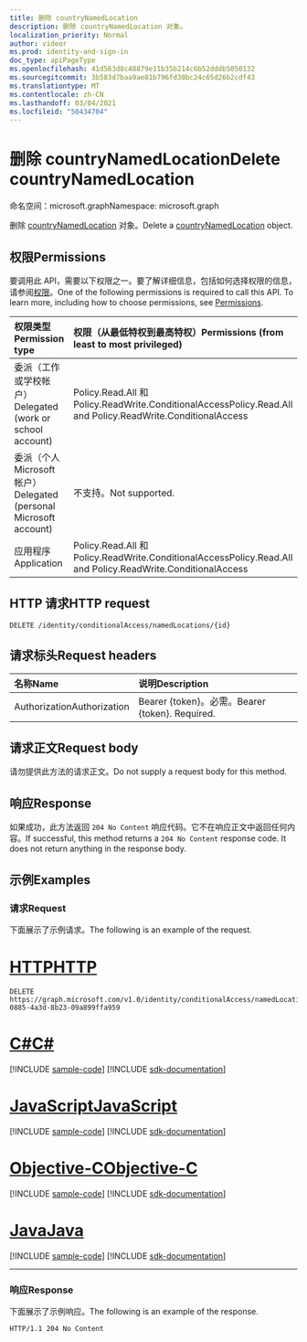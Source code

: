 ```yaml
---
title: 删除 countryNamedLocation
description: 删除 countryNamedLocation 对象。
localization_priority: Normal
author: videor
ms.prod: identity-and-sign-in
doc_type: apiPageType
ms.openlocfilehash: 41d563d8c48879e11b35b214c6b52dddb5050132
ms.sourcegitcommit: 3b583d7baa9ae81b796fd30bc24c65d26b2cdf43
ms.translationtype: MT
ms.contentlocale: zh-CN
ms.lasthandoff: 03/04/2021
ms.locfileid: "50434704"
---
```

# <a name="delete-countrynamedlocation"></a><span data-ttu-id="3e6a1-103">删除 countryNamedLocation</span><span class="sxs-lookup"><span data-stu-id="3e6a1-103">Delete countryNamedLocation</span></span>

<span data-ttu-id="3e6a1-104">命名空间：microsoft.graph</span><span class="sxs-lookup"><span data-stu-id="3e6a1-104">Namespace: microsoft.graph</span></span>

<span data-ttu-id="3e6a1-105">删除 [countryNamedLocation](../resources/countryNamedLocation.md) 对象。</span><span class="sxs-lookup"><span data-stu-id="3e6a1-105">Delete a [countryNamedLocation](../resources/countryNamedLocation.md) object.</span></span>

## <a name="permissions"></a><span data-ttu-id="3e6a1-106">权限</span><span class="sxs-lookup"><span data-stu-id="3e6a1-106">Permissions</span></span>

<span data-ttu-id="3e6a1-p101">要调用此 API，需要以下权限之一。要了解详细信息，包括如何选择权限的信息，请参阅[权限](/graph/permissions-reference)。</span><span class="sxs-lookup"><span data-stu-id="3e6a1-p101">One of the following permissions is required to call this API. To learn more, including how to choose permissions, see [Permissions](/graph/permissions-reference).</span></span>

| <span data-ttu-id="3e6a1-109">权限类型</span><span class="sxs-lookup"><span data-stu-id="3e6a1-109">Permission type</span></span>                        | <span data-ttu-id="3e6a1-110">权限（从最低特权到最高特权）</span><span class="sxs-lookup"><span data-stu-id="3e6a1-110">Permissions (from least to most privileged)</span></span> |
|:---------------------------------------|:--------------------------------------------|
| <span data-ttu-id="3e6a1-111">委派（工作或学校帐户）</span><span class="sxs-lookup"><span data-stu-id="3e6a1-111">Delegated (work or school account)</span></span>     | <span data-ttu-id="3e6a1-112">Policy.Read.All 和 Policy.ReadWrite.ConditionalAccess</span><span class="sxs-lookup"><span data-stu-id="3e6a1-112">Policy.Read.All and Policy.ReadWrite.ConditionalAccess</span></span> |
| <span data-ttu-id="3e6a1-113">委派（个人 Microsoft 帐户）</span><span class="sxs-lookup"><span data-stu-id="3e6a1-113">Delegated (personal Microsoft account)</span></span> | <span data-ttu-id="3e6a1-114">不支持。</span><span class="sxs-lookup"><span data-stu-id="3e6a1-114">Not supported.</span></span> |
| <span data-ttu-id="3e6a1-115">应用程序</span><span class="sxs-lookup"><span data-stu-id="3e6a1-115">Application</span></span>                            | <span data-ttu-id="3e6a1-116">Policy.Read.All 和 Policy.ReadWrite.ConditionalAccess</span><span class="sxs-lookup"><span data-stu-id="3e6a1-116">Policy.Read.All and Policy.ReadWrite.ConditionalAccess</span></span> |

## <a name="http-request"></a><span data-ttu-id="3e6a1-117">HTTP 请求</span><span class="sxs-lookup"><span data-stu-id="3e6a1-117">HTTP request</span></span>

<!-- { "blockType": "ignored" } -->

```http
DELETE /identity/conditionalAccess/namedLocations/{id}
```

## <a name="request-headers"></a><span data-ttu-id="3e6a1-118">请求标头</span><span class="sxs-lookup"><span data-stu-id="3e6a1-118">Request headers</span></span>

| <span data-ttu-id="3e6a1-119">名称</span><span class="sxs-lookup"><span data-stu-id="3e6a1-119">Name</span></span>          | <span data-ttu-id="3e6a1-120">说明</span><span class="sxs-lookup"><span data-stu-id="3e6a1-120">Description</span></span>   |
|:--------------|:--------------|
| <span data-ttu-id="3e6a1-121">Authorization</span><span class="sxs-lookup"><span data-stu-id="3e6a1-121">Authorization</span></span> | <span data-ttu-id="3e6a1-p102">Bearer {token}。必需。</span><span class="sxs-lookup"><span data-stu-id="3e6a1-p102">Bearer {token}. Required.</span></span> |

## <a name="request-body"></a><span data-ttu-id="3e6a1-124">请求正文</span><span class="sxs-lookup"><span data-stu-id="3e6a1-124">Request body</span></span>

<span data-ttu-id="3e6a1-125">请勿提供此方法的请求正文。</span><span class="sxs-lookup"><span data-stu-id="3e6a1-125">Do not supply a request body for this method.</span></span>

## <a name="response"></a><span data-ttu-id="3e6a1-126">响应</span><span class="sxs-lookup"><span data-stu-id="3e6a1-126">Response</span></span>

<span data-ttu-id="3e6a1-p103">如果成功，此方法返回 `204 No Content` 响应代码。它不在响应正文中返回任何内容。</span><span class="sxs-lookup"><span data-stu-id="3e6a1-p103">If successful, this method returns a `204 No Content` response code. It does not return anything in the response body.</span></span>

## <a name="examples"></a><span data-ttu-id="3e6a1-129">示例</span><span class="sxs-lookup"><span data-stu-id="3e6a1-129">Examples</span></span>

### <a name="request"></a><span data-ttu-id="3e6a1-130">请求</span><span class="sxs-lookup"><span data-stu-id="3e6a1-130">Request</span></span>

<span data-ttu-id="3e6a1-131">下面展示了示例请求。</span><span class="sxs-lookup"><span data-stu-id="3e6a1-131">The following is an example of the request.</span></span>


# <a name="http"></a>[<span data-ttu-id="3e6a1-132">HTTP</span><span class="sxs-lookup"><span data-stu-id="3e6a1-132">HTTP</span></span>](#tab/http)
<!-- {
  "blockType": "request",
  "name": "delete_countrynamedlocation"
}-->

```http
DELETE https://graph.microsoft.com/v1.0/identity/conditionalAccess/namedLocations/1c4427fd-0885-4a3d-8b23-09a899ffa959
```
# <a name="c"></a>[<span data-ttu-id="3e6a1-133">C#</span><span class="sxs-lookup"><span data-stu-id="3e6a1-133">C#</span></span>](#tab/csharp)
[!INCLUDE [sample-code](../includes/snippets/csharp/delete-countrynamedlocation-csharp-snippets.md)]
[!INCLUDE [sdk-documentation](../includes/snippets/snippets-sdk-documentation-link.md)]

# <a name="javascript"></a>[<span data-ttu-id="3e6a1-134">JavaScript</span><span class="sxs-lookup"><span data-stu-id="3e6a1-134">JavaScript</span></span>](#tab/javascript)
[!INCLUDE [sample-code](../includes/snippets/javascript/delete-countrynamedlocation-javascript-snippets.md)]
[!INCLUDE [sdk-documentation](../includes/snippets/snippets-sdk-documentation-link.md)]

# <a name="objective-c"></a>[<span data-ttu-id="3e6a1-135">Objective-C</span><span class="sxs-lookup"><span data-stu-id="3e6a1-135">Objective-C</span></span>](#tab/objc)
[!INCLUDE [sample-code](../includes/snippets/objc/delete-countrynamedlocation-objc-snippets.md)]
[!INCLUDE [sdk-documentation](../includes/snippets/snippets-sdk-documentation-link.md)]

# <a name="java"></a>[<span data-ttu-id="3e6a1-136">Java</span><span class="sxs-lookup"><span data-stu-id="3e6a1-136">Java</span></span>](#tab/java)
[!INCLUDE [sample-code](../includes/snippets/java/delete-countrynamedlocation-java-snippets.md)]
[!INCLUDE [sdk-documentation](../includes/snippets/snippets-sdk-documentation-link.md)]

---


### <a name="response"></a><span data-ttu-id="3e6a1-137">响应</span><span class="sxs-lookup"><span data-stu-id="3e6a1-137">Response</span></span>

<span data-ttu-id="3e6a1-138">下面展示了示例响应。</span><span class="sxs-lookup"><span data-stu-id="3e6a1-138">The following is an example of the response.</span></span>

<!-- {
  "blockType": "response",
  "truncated": true
} -->

```http
HTTP/1.1 204 No Content
```

<!-- uuid: 16cd6b66-4b1a-43a1-adaf-3a886856ed98
2019-02-04 14:57:30 UTC -->
<!-- {
  "type": "#page.annotation",
  "description": "Delete countryNamedLocation",
  "keywords": "",
  "section": "documentation",
  "tocPath": ""
}-->

